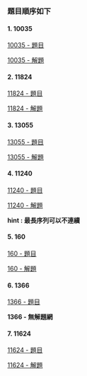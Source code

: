
### 題目順序如下

#### 1. 10035
[10035 - 題目](https://cpe.cse.nsysu.edu.tw/cpe/file/attendance/problemPdf/10035.pdf)

[10035 - 解題](https://zerojudge.tw/ShowProblem?problemid=c014)




#### 2. 11824
[11824 - 題目](https://cpe.cse.nsysu.edu.tw/cpe/file/attendance/problemPdf/11824.pdf)

[11824 - 解題](https://zerojudge.tw/ShowProblem?problemid=j038)




#### 3. 13055
[13055 - 題目](https://cpe.cse.nsysu.edu.tw/cpe/file/attendance/problemPdf/13055.pdf)

[13055 - 解題](https://zerojudge.tw/ShowProblem?problemid=k202)




#### 4. 11240
[11240 - 題目](https://cpe.cse.nsysu.edu.tw/cpe/file/attendance/problemPdf/11240.pdf)

[11240 - 解題](https://zerojudge.tw/ShowProblem?problemid=k217)

**hint : 最長序列可以不連續**




#### 5. 160
[160 - 題目](https://cpe.cse.nsysu.edu.tw/cpe/file/attendance/problemPdf/160.pdf)

[160 - 解題](https://zerojudge.tw/ShowProblem?problemid=k217)




#### 6. 1366
[1366 - 題目](https://cpe.cse.nsysu.edu.tw/cpe/file/attendance/problemPdf/1366.pdf)

**1366 - 無解題網**




#### 7. 11624
[11624 - 題目](https://hackmd.io/UKtO2d5OQUKmf1BmRnk5nw?view#httpszerojudgetwShowProblemproblemidd131)

[11624 - 解題](https://zerojudge.tw/ShowProblem?problemid=e699)
















